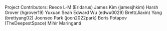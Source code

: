 Project Contributors:
Reece L-M (Eridarus)
James Kim (jamesjhkim)
Harsh Grover (hgrover19)
Yuxuan Seah
Edward Wu (edwu0029)
Brett(Jiaxin) Yang (brettyang02)
Joonseo Park (joon2022park)
Boris Potapov (TheDeepestSpace)
Mihir Maringanti
